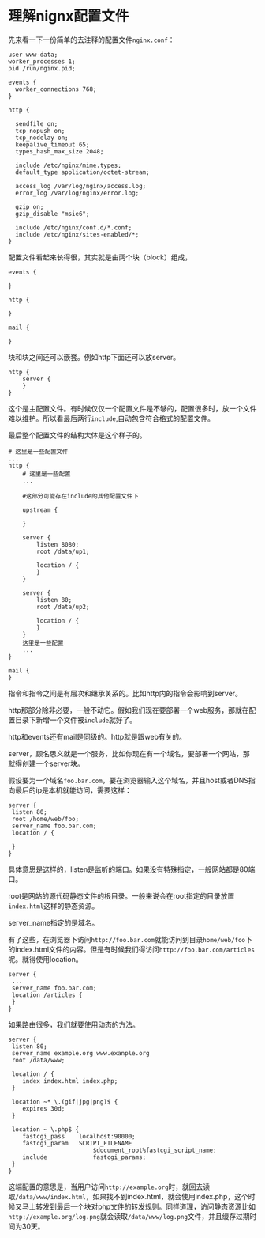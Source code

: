 # 理解nignx配置文件

先来看一下一份简单的去注释的配置文件`nginx.conf`：

```
user www-data;
worker_processes 1;
pid /run/nginx.pid;

events {
  worker_connections 768;
}

http {

  sendfile on;
  tcp_nopush on;
  tcp_nodelay on;
  keepalive_timeout 65;
  types_hash_max_size 2048;

  include /etc/nginx/mime.types;
  default_type application/octet-stream;

  access_log /var/log/nginx/access.log;
  error_log /var/log/nginx/error.log;

  gzip on;
  gzip_disable "msie6";

  include /etc/nginx/conf.d/*.conf;
  include /etc/nginx/sites-enabled/*;
}
```

配置文件看起来长得很，其实就是由两个块（block）组成，

```
events {

}

http {

}

mail {

}
```

块和块之间还可以嵌套。例如http下面还可以放server。

```
http {
	server {
	}
}
```

这个是主配置文件。有时候仅仅一个配置文件是不够的，配置很多时，放一个文件难以维护。所以看最后两行`include`,自动包含符合格式的配置文件。

最后整个配置文件的结构大体是这个样子的。

```
# 这里是一些配置文件
...
http {
	# 这里是一些配置
	...
	
	#这部分可能存在include的其他配置文件下
	
	upstream {
	
	}
	
	server {
		listen 8080;
		root /data/up1;
		
		location / {
		}
	} 
	
	server {
		listen 80;
		root /data/up2;
		
		location / {
		}
	}
	这里是一些配置
	...
}

mail {
}
```

指令和指令之间是有层次和继承关系的。比如http内的指令会影响到server。

http那部分除非必要，一般不动它。假如我们现在要部署一个web服务，那就在配置目录下新增一个文件被`include`就好了。

http和events还有mail是同级的。http就是跟web有关的。

server，顾名思义就是一个服务，比如你现在有一个域名，要部署一个网站，那就得创建一个server块。


假设要为一个域名`foo.bar.com`，要在浏览器输入这个域名，并且host或者DNS指向最后的ip是本机就能访问，需要这样：

```
server {
 listen 80;
 root /home/web/foo;
 server_name foo.bar.com;
 location / {
 
 }
}
```

具体意思是这样的，listen是监听的端口。如果没有特殊指定，一般网站都是80端口。

root是网站的源代码静态文件的根目录。一般来说会在root指定的目录放置`index.html`这样的静态资源。

server_name指定的是域名。

有了这些，在浏览器下访问`http://foo.bar.com`就能访问到目录`home/web/foo`下的index.html文件的内容。但是有时候我们得访问`http://foo.bar.com/articles`呢。就得使用location。

```
server {
 ...
 server_name foo.bar.com;
 location /articles {
 }
}
```

如果路由很多，我们就要使用动态的方法。

```
server {
 listen 80;
 server_name example.org www.exanple.org
 root /data/www;
 
 location / {
 	index index.html index.php;
 }
 
 location ~* \.(gif|jpg|png)$ {
 	expires 30d;
 }
 
 location ~ \.php$ {
 	fastcgi_pass 	localhost:90000;
 	fastcgi_param 	SCRIPT_FILENAME
 						$document_root%fastcgi_script_name;
	include 			fastcgi_params;
 }
}
```

这端配置的意思是，当用户访问`http://example.org`时，就回去读取`/data/www/index.html`，如果找不到index.html，就会使用index.php，这个时候又马上转发到最后一个块对php文件的转发规则。同样道理，访问静态资源比如`http://example.org/log.png`就会读取`/data/www/log.png`文件，并且缓存过期时间为30天。
























